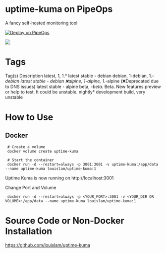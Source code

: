 # uptime-kuma on PipeOps


A fancy self-hosted monitoring tool

[![Deploy on PipeOps](https://pub-a1fbf367a4cd458487cfa3f29154ac93.r2.dev/Default.png)](#)


![](https://user-images.githubusercontent.com/1336778/212262296-e6205815-ad62-488c-83ec-a5b0d0689f7c.jpg)


# Tags
Tag(s) 	Description
latest, 1, 1.*	latest stable - debian
debian, 1-debian, 1.*-debian	latest stable - debian
❌alpine, 1-alpine, 1.*-alpine	(❌Deprecated due to DNS issues) latest stable - alpine
beta, *-beta.*	Beta. New features preview or help to test. It could be unstable.
nightly*	development build, very unstable


# How to Use

## Docker

     # Create a volume
     docker volume create uptime-kuma

     # Start the container
     docker run -d --restart=always -p 3001:3001 -v uptime-kuma:/app/data --name uptime-kuma louislam/uptime-kuma:1

Uptime Kuma is now running on http://localhost:3001

Change Port and Volume

     docker run -d --restart=always -p <YOUR_PORT>:3001 -v <YOUR_DIR OR VOLUME>:/app/data --name uptime-kuma louislam/uptime-kuma:1

# Source Code or Non-Docker Installation

https://github.com/louislam/uptime-kuma
